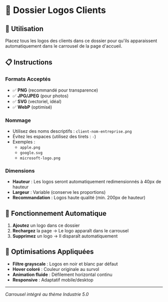 # 📁 Dossier Logos Clients

## 🎯 Utilisation

Placez tous les logos des clients dans ce dossier pour qu'ils apparaissent automatiquement dans le carrousel de la page d'accueil.

## 📋 Instructions

### Formats Acceptés
- ✅ **PNG** (recommandé pour transparence)
- ✅ **JPG/JPEG** (pour photos)
- ✅ **SVG** (vectoriel, idéal)
- ✅ **WebP** (optimisé)

### Nommage
- Utilisez des noms descriptifs : `client-nom-entreprise.png`
- Évitez les espaces (utilisez des tirets : `-`)
- Exemples : 
  - `apple.png`
  - `google.svg` 
  - `microsoft-logo.png`

### Dimensions
- **Hauteur** : Les logos seront automatiquement redimensionnés à 40px de hauteur
- **Largeur** : Variable (conserve les proportions)
- **Recommandation** : Logos haute qualité (min. 200px de hauteur)

## 🔄 Fonctionnement Automatique

1. **Ajoutez** un logo dans ce dossier
2. **Rechargez** la page → Le logo apparaît dans le carrousel
3. **Supprimez** un logo → Il disparaît automatiquement

## 🎨 Optimisations Appliquées

- **Filtre grayscale** : Logos en noir et blanc par défaut
- **Hover coloré** : Couleur originale au survol
- **Animation fluide** : Défilement horizontal continu
- **Responsive** : Adaptatif mobile/desktop

---
*Carrousel intégré au thème Industrie 5.0*